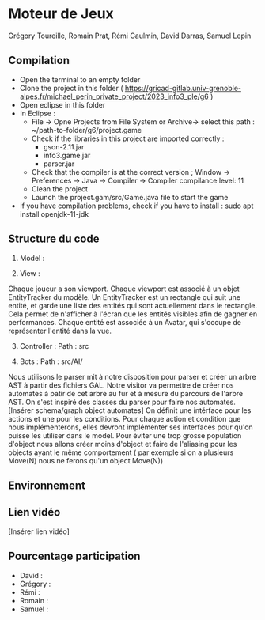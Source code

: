 # Moteur de Jeux 
Grégory Toureille, Romain Prat, Rémi Gaulmin, David Darras, Samuel Lepin

## Compilation

- Open the terminal to an empty folder 
- Clone the project in this folder ( https://gricad-gitlab.univ-grenoble-alpes.fr/michael_perin_private_project/2023_info3_ple/g6 )
- Open eclipse in this folder 
- In Eclipse :
	- File -> Opne Projects from File System or Archive-> select this path : ~/path-to-folder/g6/project.game
	- Check if the libraries in this project are imported correctly :
		- gson-2.11.jar 
		- info3.game.jar
		- parser.jar
	- Check that the compiler is at the correct version ; Window -> Preferences -> Java -> Compiler -> Compiler compilance level: 11 
	- Clean the project 
	- Launch the project.gam/src/Game.java file to start the game
- If you have compilation problems, check if you have to install : sudo apt install openjdk-11-jdk 

## Structure du code 

1. Model :

2. View :

Chaque joueur a son viewport. Chaque viewport est associé à un objet EntityTracker du modèle.
Un EntityTracker est un rectangle qui suit une entité, et garde une liste des entités qui sont actuellement dans le rectangle.
Cela permet de n'afficher à l'écran que les entités visibles afin de gagner en performances.
Chaque entité est associée à un Avatar, qui s'occupe de représenter l'entité dans la vue.

3. Controller :
Path : src

4. Bots :
Path : src/AI/

Nous utilisons le parser mit à notre disposition pour parser et créer un arbre AST à partir des fichiers GAL. 
Notre visitor va permettre de créer nos automates à patir de cet arbre au fur et à mesure du parcours de l'arbre AST.
On s'est inspiré des classes du parser pour faire nos automates.
[Insérer schema/graph object automates]
On définit une intérface pour les actions et une pour les conditions. Pour chaque action et condition que nous implémenterons, elles devront implémenter ses interfaces pour qu'on puisse les utiliser dans le model.
Pour éviter une trop grosse population d'object nous allons créer moins d'object et faire de l'aliasing pour les objects ayant le même comportement ( par exemple si on a plusieurs Move(N) nous ne ferons qu'un object Move(N))


## Environnement 

## Lien vidéo 

[Insérer lien vidéo]

## Pourcentage participation 
- David : 
- Grégory :
- Rémi :
- Romain :
- Samuel :
